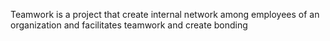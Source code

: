 Teamwork is a project that create internal network among employees of an organization and facilitates teamwork and create bonding